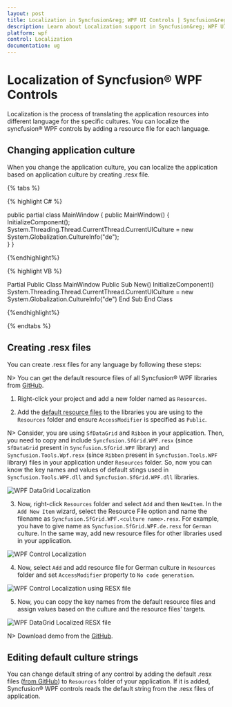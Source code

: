 ```yaml
---
layout: post
title: Localization in Syncfusion&reg; WPF UI Controls | Syncfusion&reg;
description: Learn about Localization support in Syncfusion&reg; WPF UI Contorls using .RESX files and also explains editing default strings of WPF controls.
platform: wpf
control: Localization
documentation: ug
---
```


# Localization of Syncfusion&reg; WPF Controls

Localization is the process of translating the application resources into different language for the specific cultures. You can localize the syncfusion&reg; WPF controls by adding a resource file for each language.

## Changing application culture

When you change the application culture, you can localize the application based on application culture by creating .resx file.

{% tabs %}

{% highlight C# %}

public partial class MainWindow
{
    public MainWindow() 
    {     
        InitializeComponent();  
        System.Threading.Thread.CurrentThread.CurrentUICulture = new System.Globalization.CultureInfo("de");   
    }
} 
 
{%endhighlight%}

{% highlight VB %}

Partial Public Class MainWindow
    Public Sub New()
        InitializeComponent()
        System.Threading.Thread.CurrentThread.CurrentUICulture = new System.Globalization.CultureInfo("de")
    End Sub
End Class

{%endhighlight%}

{% endtabs %}


## Creating .resx files

You can create .resx files for any language by following these steps:

N> You can get the default resource files of all Syncfusion&reg; WPF libraries from [GitHub](https://github.com/syncfusion/wpf-controls-localization-resx-files).

1) Right-click your project and add a new folder named as `Resources`. 

2) Add the [default resource files](https://github.com/syncfusion/wpf-controls-localization-resx-files) to the libraries you are using to the `Resources` folder and ensure `AccessModifier` is specified as `Public`. 

N> Consider, you are using `SfDataGrid` and `Ribbon` in your application. Then, you need to copy and include `Syncfusion.SfGrid.WPF.resx` (since `SfDataGrid` present in `Syncfusion.SfGrid.WPF` library) and `Syncfusion.Tools.Wpf.resx` (since `Ribbon` present in `Syncfusion.Tools.WPF` library) files in your application under `Resources` folder. So, now you can know the key names and values of default stings used in `Syncfusion.Tools.WPF.dll` and `Syncfusion.SfGrid.WPF.dll` libraries.    

![WPF DataGrid Localization](localization-images/wpf-default-resx-file.png)

3) Now, right-click `Resources` folder and select `Add` and then `NewItem`. In the `Add New Item` wizard, select the Resource File option and name the filename as `Syncfusion.SfGrid.WPF.<culture name>.resx`. For example, you have to give name as `Syncfusion.SfGrid.WPF.de.resx` for `German` culture. In the same way, add new resource files for other libraries used in your application.

![WPF Control Localization](localization-images/wpf-adding-resource-file.png)

4) Now, select `Add` and add resource file for German culture in `Resources` folder and set `AccessModifier` property to `No code generation`.  

![WPF Control Localization using RESX file](localization-images/wpf-resx-file-to-localize.png)


5) Now, you can copy the key names from the default resource files and assign values based on the culture and the resource files' targets. 

![WPF DataGrid Localized RESX file](localization-images/wpf-localized-resx-file.png)

N> Download demo from the [GitHub](https://github.com/SyncfusionExamples/wpf-datagrid-localization).

## Editing default culture strings

You can change default string of any control by adding the default .resx files ([from GitHub](https://github.com/syncfusion/wpf-controls-localization-resx-files)) to `Resources` folder of your application. If it is added, Syncfusion&reg; WPF controls reads the default string from the .resx files of application. 

